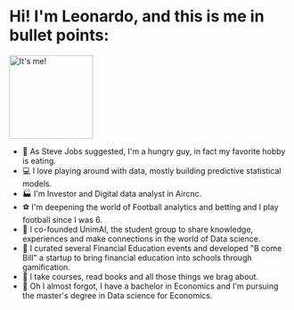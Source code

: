# Hi! I'm Leonardo, and this is me in bullet points:
<img src="https://api.datapizza.tech/media/users/28a9cd6c-baa7-4238-b138-1c6d1c802fcb/avatar_BOj3ovT.jpg" alt="It's me!" width="150"/>

- 🍝 As Steve Jobs suggested, I'm a hungry guy, in fact my favorite hobby is eating.
- 💻 I love playing around with data, mostly building predictive statistical models.
- 🏭 I'm Investor and Digital data analyst in Aircnc.
- ⚽ I'm deepening the world of Football analytics and betting and I play football since I was 6.
- 🧠 I co-founded UnimAI, the student group to share knowledge, experiences and make connections in the world of Data science.
- 💸 I curated several Financial Education events and developed "B come Bill" a startup to bring financial education into schools through gamification.
- 📖 I take courses, read books and all those things we brag about.
- 🏫 Oh I almost forgot, I have a bachelor in Economics and I'm pursuing the master's degree in Data science for Economics.

<!---
LeonardoAcquaroli/LeonardoAcquaroli is a ✨ special ✨ repository because its `README.md` (this file) appears on your GitHub profile.
You can click the Preview link to take a look at your changes.
--->
